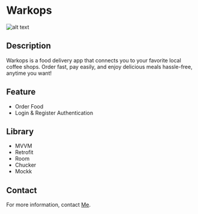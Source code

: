 <h1><b>Warkops</b></h1>

![alt text](https://github.com/ryhanhxx/Warkops/blob/master/screenshot/Warkops.png)

<h2>Description</h2>
<p>Warkops is a food delivery app that connects you to your favorite local coffee shops. Order fast, pay easily, and enjoy delicious meals hassle-free, anytime you want!</p>


<h2>Feature</h2>
<ul>
    <li>Order Food</li>
    <li>Login & Register Authentication</li>
</ul>

<h2>Library</h3>
<ul>
    <li>MVVM</li>
    <li>Retrofit</li>
    <li>Room</li>
    <li>Chucker</li>
    <li>Mockk</li>
</ul>

<h2>Contact</h2>
<p>For more information, contact <a href="mailto:rayhan328967@gmail.com">Me</a>.</p>
